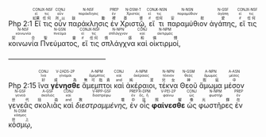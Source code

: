 <rt>Php 2:1</rt> <RUBY><ruby><ruby>Εἴ<rt>如果</rt></ruby><rt>εἰ</rt></ruby><rt>CONJ</rt></RUBY> <RUBY><ruby><ruby>τις<rt>任何</rt></ruby><rt>τις</rt></ruby><rt>X-NSF</rt></RUBY> <RUBY><ruby><ruby>οὖν<rt>所以</rt></ruby><rt>οὖν</rt></ruby><rt>CONJ</rt></RUBY> <RUBY><ruby><ruby>παράκλησις<rt>鼓勵</rt></ruby><rt>παράκλησις</rt></ruby><rt>N-NSF</rt></RUBY> <RUBY><ruby><ruby>ἐν<rt>裡</rt></ruby><rt>ἐν</rt></ruby><rt>PREP</rt></RUBY> <RUBY><ruby><ruby>Χριστῷ,<rt>基督</rt></ruby><rt>Χριστός</rt></ruby><rt>N-DSM-T</rt></RUBY> <RUBY><ruby><ruby>εἴ<rt>if</rt></ruby><rt>εἰ</rt></ruby><rt>CONJ</rt></RUBY> <RUBY><ruby><ruby>τι<rt>任何</rt></ruby><rt>τις</rt></ruby><rt>X-NSN</rt></RUBY> <RUBY><ruby><ruby>παραμύθιον<rt>安慰</rt></ruby><rt>παραμύθιον</rt></ruby><rt>N-NSN</rt></RUBY> <RUBY><ruby><ruby>ἀγάπης,<rt>愛</rt></ruby><rt>ἀγάπη</rt></ruby><rt>N-GSF</rt></RUBY> <RUBY><ruby><ruby>εἴ<rt>if</rt></ruby><rt>εἰ</rt></ruby><rt>CONJ</rt></RUBY> <RUBY><ruby><ruby>τις<rt>任何</rt></ruby><rt>τις</rt></ruby><rt>X-NSF</rt></RUBY> <RUBY><ruby><ruby>κοινωνία<rt>契合</rt></ruby><rt>κοινωνία</rt></ruby><rt>N-NSF</rt></RUBY> <RUBY><ruby><ruby>Πνεύματος,<rt>聖靈</rt></ruby><rt>πνεῦμα</rt></ruby><rt>N-GSN</rt></RUBY> <RUBY><ruby><ruby>εἴ<rt>if</rt></ruby><rt>εἰ</rt></ruby><rt>CONJ</rt></RUBY> <RUBY><ruby><ruby>τις<rt>任何</rt></ruby><rt>τις</rt></ruby><rt>X-NSF</rt></RUBY> <RUBY><ruby><ruby>σπλάγχνα<rt>情感</rt></ruby><rt>σπλάγχνον</rt></ruby><rt>N-NPN</rt></RUBY> <RUBY><ruby><ruby>καὶ<rt>和</rt></ruby><rt>καί</rt></ruby><rt>CONJ</rt></RUBY> <RUBY><ruby><ruby>οἰκτιρμοί,<rt>憐憫</rt></ruby><rt>οἰκτιρμός</rt></ruby><rt>N-NPM</rt></RUBY> 

——————————————

<rt>Php 2:15</rt> <RUBY><ruby><ruby>ἵνα<rt>好</rt></ruby><rt>ἵνα</rt></ruby><rt>CONJ</rt></RUBY> <RUBY><ruby><ruby><strong>γένησθε</strong><rt>成為</rt></ruby><rt>γίνομαι</rt></ruby><rt>V-2ADS-2P</rt></RUBY> <RUBY><ruby><ruby>ἄμεμπτοι<rt>無可指責</rt></ruby><rt>ἄμεμπτος</rt></ruby><rt>A-NPM</rt></RUBY> <RUBY><ruby><ruby>καὶ<rt>and</rt></ruby><rt>καί</rt></ruby><rt>CONJ</rt></RUBY> <RUBY><ruby><ruby>ἀκέραιοι,<rt>純潔</rt></ruby><rt>ἀκέραιος</rt></ruby><rt>A-NPM</rt></RUBY> <RUBY><ruby><ruby>τέκνα<rt>兒女</rt></ruby><rt>τέκνον</rt></ruby><rt>N-NPN</rt></RUBY> <RUBY><ruby><ruby>Θεοῦ<rt>神</rt></ruby><rt>θεός</rt></ruby><rt>N-GSM</rt></RUBY> <RUBY><ruby><ruby>ἄμωμα<rt>瑕疵</rt></ruby><rt>ἄμωμος</rt></ruby><rt>A-NPN</rt></RUBY> <RUBY><ruby><ruby>μέσον<rt>中</rt></ruby><rt>μέσος</rt></ruby><rt>A-ASN</rt></RUBY> <RUBY><ruby><ruby>γενεᾶς<rt>世代</rt></ruby><rt>γενεά</rt></ruby><rt>N-GSF</rt></RUBY> <RUBY><ruby><ruby>σκολιᾶς<rt>扭曲</rt></ruby><rt>σκολιός</rt></ruby><rt>A-GSF</rt></RUBY> <RUBY><ruby><ruby>καὶ<rt>and</rt></ruby><rt>καί</rt></ruby><rt>CONJ</rt></RUBY> <RUBY><ruby><ruby><em>διεστραμμένης,</em><rt>敗壞</rt></ruby><rt>διαστρέφω</rt></ruby><rt>V-RPP-GSF</rt></RUBY> <RUBY><ruby><ruby>ἐν<rt>中</rt></ruby><rt>ἐν</rt></ruby><rt>PREP</rt></RUBY> <RUBY><ruby><ruby>οἷς<rt>這</rt></ruby><rt>ὅς, ἥ</rt></ruby><rt>R-DPM</rt></RUBY> <RUBY><ruby><ruby><strong>φαίνεσθε</strong><rt>照耀</rt></ruby><rt>φαίνω</rt></ruby><rt>V-PEI-2P</rt></RUBY> <RUBY><ruby><ruby>ὡς<rt>像</rt></ruby><rt>ὡς</rt></ruby><rt>CONJ</rt></RUBY> <RUBY><ruby><ruby>φωστῆρες<rt>光輝</rt></ruby><rt>φωστήρ</rt></ruby><rt>N-NPM</rt></RUBY> <RUBY><ruby><ruby>ἐν<rt>在</rt></ruby><rt>ἐν</rt></ruby><rt>PREP</rt></RUBY> <RUBY><ruby><ruby>κόσμῳ,<rt>世上</rt></ruby><rt>κόσμος</rt></ruby><rt>N-DSM</rt></RUBY> 